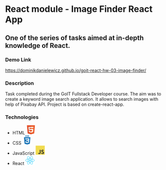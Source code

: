 # React module - Image Finder React App

## One of the series of tasks aimed at in-depth knowledge of React.

### Demo Link

https://dominikdanielewicz.github.io/goit-react-hw-03-image-finder/

### Description

Task completed during the GoIT Fullstack Developer course. The aim was to create
a keyword image search application. It allows to search images with help of
Pixabay API. Project is based on create-react-app.

### Technologies

- HTML
  <img src="https://github.com/devicons/devicon/blob/master/icons/html5/html5-original.svg" title="HTML5" alt="HTML5" width="30" height="30"/>
- CSS
  <img src="https://github.com/devicons/devicon/blob/master/icons/css3/css3-plain-wordmark.svg"  title="CSS3" alt="CSS3" width="30" height="30"/>
- JavaScript
  <img src="https://github.com/devicons/devicon/blob/master/icons/javascript/javascript-original.svg" title="JavaScript" alt="JavaScript" width="30" height="30"/>
- React
  <img src="https://github.com/devicons/devicon/blob/master/icons/react/react-original.svg" title="React" alt="React" width="30" height="30"/>
